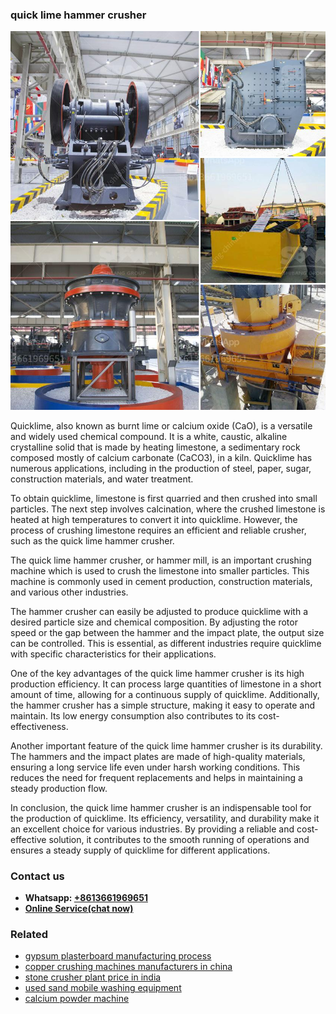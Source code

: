 <h3>quick lime hammer crusher</h3><img src='1708322878.jpg' alt=''><p>Quicklime, also known as burnt lime or calcium oxide (CaO), is a versatile and widely used chemical compound. It is a white, caustic, alkaline crystalline solid that is made by heating limestone, a sedimentary rock composed mostly of calcium carbonate (CaCO3), in a kiln. Quicklime has numerous applications, including in the production of steel, paper, sugar, construction materials, and water treatment.</p><p>To obtain quicklime, limestone is first quarried and then crushed into small particles. The next step involves calcination, where the crushed limestone is heated at high temperatures to convert it into quicklime. However, the process of crushing limestone requires an efficient and reliable crusher, such as the quick lime hammer crusher.</p><p>The quick lime hammer crusher, or hammer mill, is an important crushing machine which is used to crush the limestone into smaller particles. This machine is commonly used in cement production, construction materials, and various other industries.</p><p>The hammer crusher can easily be adjusted to produce quicklime with a desired particle size and chemical composition. By adjusting the rotor speed or the gap between the hammer and the impact plate, the output size can be controlled. This is essential, as different industries require quicklime with specific characteristics for their applications.</p><p>One of the key advantages of the quick lime hammer crusher is its high production efficiency. It can process large quantities of limestone in a short amount of time, allowing for a continuous supply of quicklime. Additionally, the hammer crusher has a simple structure, making it easy to operate and maintain. Its low energy consumption also contributes to its cost-effectiveness.</p><p>Another important feature of the quick lime hammer crusher is its durability. The hammers and the impact plates are made of high-quality materials, ensuring a long service life even under harsh working conditions. This reduces the need for frequent replacements and helps in maintaining a steady production flow.</p><p>In conclusion, the quick lime hammer crusher is an indispensable tool for the production of quicklime. Its efficiency, versatility, and durability make it an excellent choice for various industries. By providing a reliable and cost-effective solution, it contributes to the smooth running of operations and ensures a steady supply of quicklime for different applications.</p><h3>Contact us</h3><ul><li><strong>Whatsapp:&nbsp;<a href="https://wa.me/8613661969651">+8613661969651</a></strong></li><li><a href="https://swt.shibang-china.com/?git&amp;zhl&amp;quick lime hammer crusher"><strong>Online Service(chat now)</strong></a></li></ul><h3>Related</h3><ul><li><a href='gypsum plasterboard manufacturing process.md'>gypsum plasterboard manufacturing process</a></li><li><a href='copper crushing machines manufacturers in china.md'>copper crushing machines manufacturers in china</a></li><li><a href='stone crusher plant price in india.md'>stone crusher plant price in india</a></li><li><a href='used sand mobile washing equipment.md'>used sand mobile washing equipment</a></li><li><a href='calcium powder machine.md'>calcium powder machine</a></li></ul>